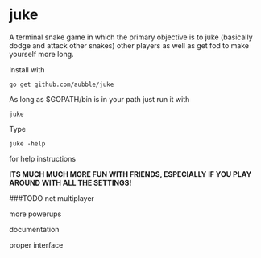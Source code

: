 # juke
A terminal snake game in which the primary objective is to juke (basically dodge and attack other snakes) other players as well as get fod to make yourself more long.

Install with

	go get github.com/aubble/juke

As long as $GOPATH/bin is in your path just run it with

	juke

Type

	juke -help

for help instructions

**ITS MUCH MUCH MORE FUN WITH FRIENDS, ESPECIALLY IF YOU PLAY AROUND WITH ALL THE SETTINGS!**

###TODO
net multiplayer

more powerups

documentation

proper interface
